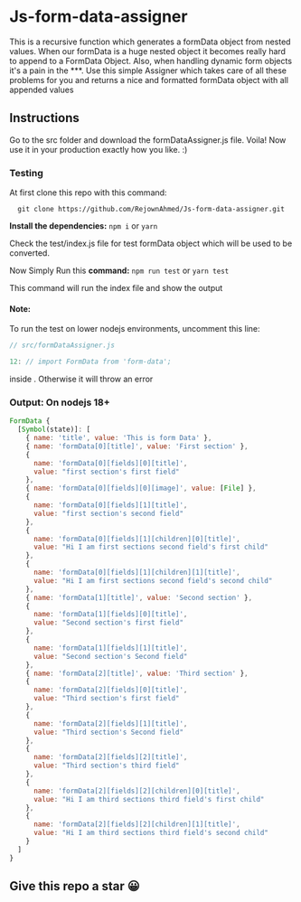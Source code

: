 # Js-form-data-assigner
This is a recursive function which generates a formData object from nested values. When our formData is a huge nested object it becomes really hard to append to a FormData Object. Also, when handling dynamic form objects it's a pain in the ***. Use this simple Assigner which takes care of all these problems for you and returns a nice and formatted formData object with all appended values
 
## Instructions
Go to the src folder and download the formDataAssigner.js file.
Voila! Now use it in your production exactly how you like. :)

### Testing
At first clone this repo with this command:

```git
  git clone https://github.com/RejownAhmed/Js-form-data-assigner.git
```

**Install the dependencies:** ``npm i`` or ``yarn``

Check the test/index.js file for test formData object which will be used to be converted.

Now Simply Run this **command:** 
```npm run test``` or 
```yarn test```

This command will run the index file and show the output

#### Note:
To run the test on lower nodejs environments, 
uncomment this line:  
```javascript
// src/formDataAssigner.js

12: // import FormData from 'form-data'; 
```
inside . Otherwise it will throw an error

### Output: On nodejs 18+
```javascript
FormData {
  [Symbol(state)]: [
    { name: 'title', value: 'This is form Data' },
    { name: 'formData[0][title]', value: 'First section' },
    {
      name: 'formData[0][fields][0][title]',
      value: "first section's first field"
    },
    { name: 'formData[0][fields][0][image]', value: [File] },
    {
      name: 'formData[0][fields][1][title]',
      value: "first section's second field"
    },
    {
      name: 'formData[0][fields][1][children][0][title]',
      value: "Hi I am first sections second field's first child"
    },
    {
      name: 'formData[0][fields][1][children][1][title]',
      value: "Hi I am first sections second field's second child"
    },
    { name: 'formData[1][title]', value: 'Second section' },
    {
      name: 'formData[1][fields][0][title]',
      value: "Second section's first field"
    },
    {
      name: 'formData[1][fields][1][title]',
      value: "Second section's Second field"
    },
    { name: 'formData[2][title]', value: 'Third section' },
    {
      name: 'formData[2][fields][0][title]',
      value: "Third section's first field"
    },
    {
      name: 'formData[2][fields][1][title]',
      value: "Third section's Second field"
    },
    {
      name: 'formData[2][fields][2][title]',
      value: "Third section's third field"
    },
    {
      name: 'formData[2][fields][2][children][0][title]',
      value: "Hi I am third sections third field's first child"
    },
    {
      name: 'formData[2][fields][2][children][1][title]',
      value: "Hi I am third sections third field's second child"
    }
  ]
}
```
## Give this repo a star 😀
